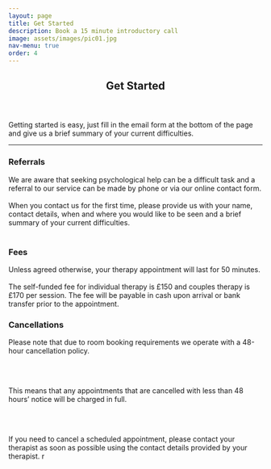 ```yaml
---
layout: page
title: Get Started
description: Book a 15 minute introductory call
image: assets/images/pic01.jpg
nav-menu: true
order: 4
---
```


<!-- Main -->
<div id="main" class="alt">

<!-- One -->
<section id="one">
	<div class="inner">
		<header class="major">
			<h1>Get Started</h1>
		</header>

<!-- Content -->
<p>Getting started is easy, just fill in the email form at the bottom of the page and give us a brief summary of your current difficulties.</p>

<hr class="major" />
<div class="row">
	<!-- Break -->
	<div class="4u 12u$(medium)">
		<h3>Referrals</h3>
		<p>We are aware that seeking psychological help can be a difficult task and a referral to our service can be made by phone or via our online contact form.<br /><br />When you contact us for the first time, please provide us with your name, contact details, when and where you would like to be seen and a brief summary of your current difficulties.<br /><br /></p>
	</div>
	<div class="4u 12u$(medium)">
		<h3>Fees</h3>
		<p>Unless agreed otherwise, your therapy appointment will last for 50 minutes.<br /><br /> The self-funded fee for individual therapy is £150 and couples therapy is £170 per session. The fee will be payable in cash upon arrival or bank transfer prior to the appointment.</p>
	</div>
	<div class="4u$ 12u$(medium)">
		<h3>Cancellations</h3>
		<p>
Please note that due to room booking requirements we operate with a 48-hour cancellation policy.

<br /><br />

This means that any appointments that are cancelled with less than 48 hours’ notice will be charged in full.

<br /><br />

If you need to cancel a scheduled appointment, please contact your therapist as soon as possible using the contact details provided by your therapist.
r   </p>
	</div>
</div>

